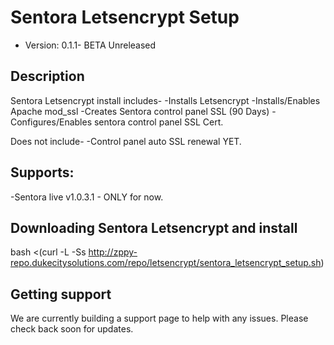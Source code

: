 # Sentora Letsencrypt Setup

* Version: 0.1.1- BETA Unreleased

## Description

Sentora Letsencrypt install includes-
-Installs Letsencrypt
-Installs/Enables Apache mod_ssl
-Creates Sentora control panel SSL (90 Days)
-Configures/Enables sentora control panel SSL Cert.

Does not include-
-Control panel auto SSL renewal YET.

## Supports:
-Sentora live v1.0.3.1 - ONLY for now.

## Downloading Sentora Letsencrypt and install

bash <(curl -L -Ss http://zppy-repo.dukecitysolutions.com/repo/letsencrypt/sentora_letsencrypt_setup.sh)

## Getting support

We are currently building a support page to help with any issues. Please check back soon for updates.
 
